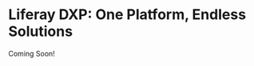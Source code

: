 # Liferay DXP: One Platform, Endless Solutions

Coming Soon!

<!--

[$LIFERAY_LEARN_YOUTUBE_URL$]=https://www.youtube.com/embed/uEPu4jZTaUU

-->